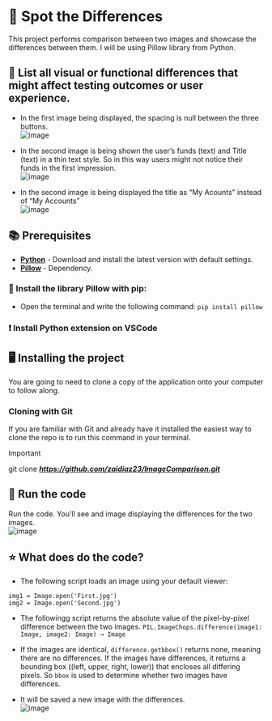 # :open_file_folder: Spot the Differences
This project performs comparison between two images and showcase the differences between them. I will be using Pillow library from Python.

## :dango: List all visual or functional differences that might affect testing outcomes or user experience. 
- In the first image being displayed, the spacing is null between the three buttons.  
![image](https://github.com/user-attachments/assets/e6806509-dffd-4006-bfb6-950f3617fed3)

- In the second image is being shown the user’s funds (text) and Title (text) in a thin text style. So in this way users might not notice their funds in the first impression.  
![image](https://github.com/user-attachments/assets/55c47e39-e71a-49e9-98b3-6e209def7319)

- In the second image is being displayed the title as “My Acounts” instead of “My Accounts”  
![image](https://github.com/user-attachments/assets/540443fb-6aef-4044-a13d-8f7d3b3b5932)



## :books: Prerequisites

- **[Python](https://www.python.org/)** - Download and install the latest version with default settings. 
- **[Pillow](https://pillow.readthedocs.io/en/stable/index.html)** - Dependency.

### :pill: Install the library Pillow with pip:
- Open the terminal and write the following command:
```pip install pillow```

### :exclamation: Install Python extension on VSCode

## :desktop_computer:	 Installing the project
You are going to need to clone a copy of the application onto your computer to follow along.

### Cloning with Git
If you are familiar with Git and already have it installed the easiest way to clone the repo is to run this command in your terminal.

> [!IMPORTANT]
> git clone **_https://github.com/zaidiaz23/ImageComparison.git_**


## :green_heart: Run the code
Run the code. You'll see and image displaying the differences for the two images.  
![image](https://github.com/user-attachments/assets/31fc1d53-d965-4488-b4e3-c14302956a2f)


## :star: What does do the code?

- The following script loads an image using your default viewer:
```   
img1 = Image.open('First.jpg')
img2 = Image.open('Second.jpg')
```

- The followingg script returns the absolute value of the pixel-by-pixel difference between the two images.
```PIL.ImageChops.difference(image1: Image, image2: Image) → Image```

- If the images are identical, ```difference.getbbox()``` returns none, meaning there are no differences. If the images have differences, it returns a bounding box ((left, upper, right, lower)) that encloses all differing pixels. So ```bbox``` is used to determine whether two images have differences.

- It will be saved a new image with the differences.  
  ![image](https://github.com/user-attachments/assets/39006cd5-0de2-4608-8779-10ff1dc4530e)

